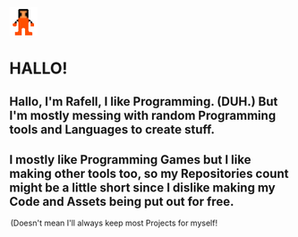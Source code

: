 <style>text-align: center;</style>
<img src="big_mini_mini_rafael.png">
<h1>HALLO!</h1>
<h2>Hallo, I'm Rafell, I like Programming. (DUH.) But I'm mostly messing with random Programming tools and Languages to create stuff.</h2>
<h2>I mostly like Programming Games but I like making other tools too, so my Repositories count might be a little short since I dislike making my Code and Assets being put out for free.</h2>
<legend>(Doesn't mean I'll always keep most Projects for myself!</legend>
